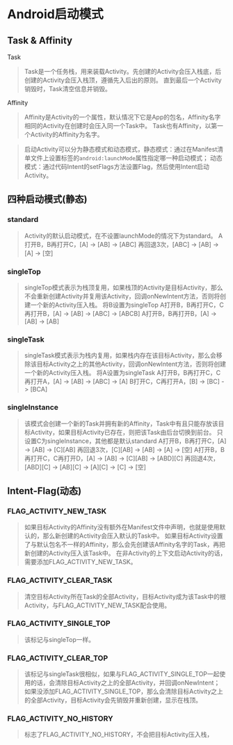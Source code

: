 # Android启动模式

## Task & Affinity

Task
> Task是一个任务栈，用来装载Activity。先创建的Activity会压入栈底，后创建的Activity会压入栈顶，遵循先入后出的原则。
> 直到最后一个Activity销毁时，Task清空信息并销毁。

Affinity
> Affinity是Activity的一个属性，默认情况下它是App的包名，Affinity名字相同的Activity在创建时会压入同一个Task中。
> Task也有Affinity，以第一个Activity的Affinity为名字。

> 启动Activity可以分为静态模式和动态模式，静态模式：通过在Manifest清单文件上设置<activity>标签的`android:launchMode`属性指定哪一种启动模式；
> 动态模式：通过代码Intent的setFlags方法设置Flag，然后使用Intent启动Activity。


## 四种启动模式(静态)

### standard
> Activity的默认启动模式，在不设置launchMode的情况下为standard。
> A打开B，B再打开C，[A] -> [AB] -> [ABC]
> 再回退3次，[ABC] -> [AB] -> [A] -> [空]

### singleTop
> singleTop模式表示为栈顶复用，如果栈顶的Activity是目标Activity，那么不会重新创建Activity并复用该Activity，回调onNewIntent方法，否则将创建一个新的Activity压入栈。
> 将B设置为singleTop
> A打开B，B再打开C，C再打开B，[A] -> [AB] -> [ABC] -> [ABCB]
> A打开B，B再打开B，[A] -> [AB] -> [AB]

### singleTask
> singleTask模式表示为栈内复用，如果栈内存在该目标Activity，那么会移除该目标Activity之上的其他Activity，回调onNewIntent方法，否则将创建一个新的Activity压入栈。
> 将A设置为singleTask
> A打开B，B再打开C，C再打开A，[A] -> [AB] -> [ABC] -> [A]
> B打开C，C再打开A，[B] -> [BC] -> [BCA]

### singleInstance
> 该模式会创建一个新的Task并拥有新的Affinity，Task中有且只能存放该目标Activity，如果目标Activity已存在，则把该Task由后台切换到前台。
> 只设置C为singleInstance，其他都是默认standard
> A打开B，B再打开C，[A] -> [AB] -> [C][AB]
> 再回退3次，[C][AB] -> [AB] -> [A] -> [空]
> A打开B，B再打开C，C再打开D，[A] -> [AB] -> [C][AB] -> [ABD][C]
> 再回退4次，[ABD][C] -> [AB][C] -> [A][C] -> [C] -> [空]

## Intent-Flag(动态)

### FLAG_ACTIVITY_NEW_TASK
> 如果目标Activity的Affinity没有额外在Manifest文件中声明，也就是使用默认的，那么新创建的Activity会压入默认的Task中。
> 如果目标Activity设置了与默认包名不一样的Affinity，那么会先创建该Affinity名字的Task，再把新创建的Activity压入该Task中。
> 在非Activity的上下文启动Activity的话，需要添加FLAG_ACTIVITY_NEW_TASK。

### FLAG_ACTIVITY_CLEAR_TASK
> 清空目标Activity所在Task的全部Activity，目标Activity成为该Task中的根Activity，与FLAG_ACTIVITY_NEW_TASK配合使用。

### FLAG_ACTIVITY_SINGLE_TOP
> 该标记与singleTop一样。

### FLAG_ACTIVITY_CLEAR_TOP
> 该标记与singleTask很相似，如果与FLAG_ACTIVITY_SINGLE_TOP一起使用的话，会清除目标Activity之上的全部Activity，并回调onNewIntent；
> 如果没添加FLAG_ACTIVITY_SINGLE_TOP，那么会清除目标Activity之上的全部Activity，目标Activity会先销毁并重新创建，显示在栈顶。

### FLAG_ACTIVITY_NO_HISTORY
> 标志了FLAG_ACTIVITY_NO_HISTORY，不会把目标Activity压入栈，